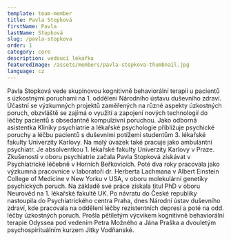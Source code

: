 ```yaml
---
template: team-member
title: Pavla Stopková
firstName: Pavla
lastName: Stopková
slug: /pavla-stopkova
order: 1
category: core
description: vedoucí lékařka
featuredImage: /assets/members/pavla-stopkova-thumbnail.jpg
language: cz
---
```


Pavla Stopková vede skupinovou kognitivně behaviorální terapii u pacientů s úzkostnými poruchami na 1. oddělení Národního ústavu duševního zdraví. Účastní se výzkumných projektů zaměřených na různé aspekty úzkostných poruch, obzvláště se zajímá o využití a zapojení nových technologií do léčby pacientů s obsedantně kompulzivní poruchou. Jako odborná asistentka Kliniky psychiatrie a lékařské psychologie přibližuje psychické poruchy a léčbu pacientů s duševními potížemi studentům 3. lékařské fakulty Univerzity Karlovy. Na malý úvazek také pracuje jako ambulantní psychiatr. 
Je absolventkou 1. lékařské fakulty Univerzity Karlovy v Praze. Zkušenosti v oboru psychiatrie začala Pavla Stopková získávat v Psychiatrické léčebně v Horních Beřkovicích. Poté dva roky pracovala jako výzkumná pracovnice v laboratoři dr. Herberta Lachmana v Albert Einstein College of Medicine v New Yorku v USA, v oboru molekulární genetiky psychických poruch. Na základě své práce získala titul PhD v oboru Neurověd na 1. lékařské fakultě UK.
Po návratu do České republiky nastoupila do Psychiatrického centra Praha, dnes Národní ústav duševního zdraví, kde pracovala na oddělení léčby rezistentních depresí a poté na odd. léčby úzkostných poruch. Prošla pětiletým výcvikem kognitivně behaviorální terapie Odyssea pod vedením Petra Možného a Jána Praška a dvouletým psychospirituálním kurzem Jitky Vodňanské.
